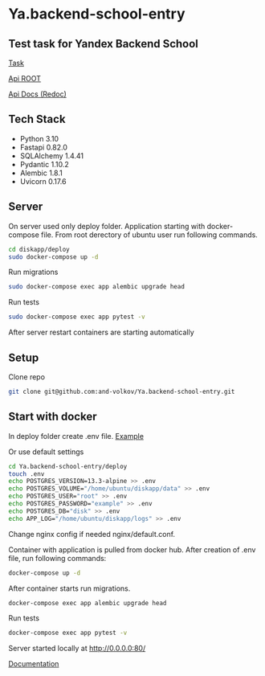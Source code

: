 # Ya.backend-school-entry

##  Test task for Yandex Backend School

[Task](task/Task.md)

[Api ROOT](https://likewise-1825.usr.yandex-academy.ru)

[Api Docs (Redoc)](https://likewise-1825.usr.yandex-academy.ru/redoc)

## Tech Stack
- Python 3.10
- Fastapi 0.82.0
- SQLAlchemy 1.4.41
- Pydantic 1.10.2
- Alembic 1.8.1
- Uvicorn 0.17.6

## Server
On server used only deploy folder. Application starting with docker-compose file.
From root derectory of ubuntu user run following commands.

```sh
cd diskapp/deploy
sudo docker-compose up -d
```
Run migrations
```sh
sudo docker-compose exec app alembic upgrade head
```
Run tests
```sh
sudo docker-compose exec app pytest -v
```

After server restart containers are starting automatically

## Setup

Clone repo
```sh
git clone git@github.com:and-volkov/Ya.backend-school-entry.git
```
## Start with docker
In deploy folder create .env file. [Example](deploy/example.env)

Or use default settings
```sh
cd Ya.backend-school-entry/deploy
touch .env
echo POSTGRES_VERSION=13.3-alpine >> .env
echo POSTGRES_VOLUME="/home/ubuntu/diskapp/data" >> .env
echo POSTGRES_USER="root" >> .env
echo POSTGRES_PASSWORD="example" >> .env
echo POSTGRES_DB="disk" >> .env
echo APP_LOG="/home/ubuntu/diskapp/logs" >> .env
```
Change nginx config if needed nginx/default.conf.

Container with application is pulled from docker hub. After creation of .env file, run following commands:
```sh
docker-compose up -d
```
After container starts run migrations.
```sh
docker-compose exec app alembic upgrade head
```
Run tests
```sh
docker-compose exec app pytest -v
```
Server started locally at http://0.0.0.0:80/

[Documentation](http://0.0.0.0:80/redoc)
